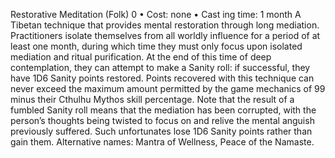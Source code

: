 Restorative Meditation (Folk) 0
• Cost:  none
•
 Cast
ing time: 1 month
A Tibetan technique that provides mental restoration 
through long mediation. Practitioners isolate themselves 
from all worldly influence for a period of at least one 
month, during which time they must only focus upon isolated mediation and ritual purification. At the end 
of this time of deep contemplation, they can attempt to 
make a Sanity roll: if successful, they have 1D6 Sanity 
points restored. Points recovered with this technique can 
never exceed the maximum amount permitted by the 
game mechanics of 99 minus their Cthulhu Mythos skill percentage.
Note that the result of a fumbled Sanity roll means 
that the mediation has been corrupted, with the person’s 
thoughts being twisted to focus on and relive the mental 
anguish previously suffered. Such unfortunates lose 1D6 
Sanity points rather than gain them.
Alternative names: Mantra of Wellness, Peace of the Namaste.

